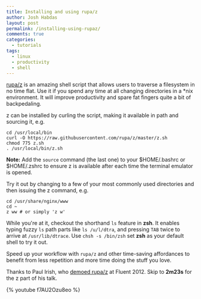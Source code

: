 ```yaml
---
title: Installing and using rupa/z
author: Josh Habdas
layout: post
permalink: /installing-using-rupaz/
comments: true
categories:
  - tutorials
tags:
  - linux
  - productivity
  - shell
---
```

[rupa/z][1] is an amazing shell script that allows users to traverse a filesystem in no time flat. Use it if you spend any time at all changing directories in a *nix environment. It will improve productivity and spare fat fingers quite a bit of backpedaling.

z can be installed by curling the script, making it available in path and sourcing it, e.g.

```
cd /usr/local/bin
curl -O https://raw.githubusercontent.com/rupa/z/master/z.sh
chmod 775 z.sh
. /usr/local/bin/z.sh
```

**Note:** Add the `source` command (the last one) to your $HOME/.bashrc or $HOME/.zshrc to ensure z is available after each time the terminal emulator is opened.

Try it out by changing to a few of your most commonly used directories and then issuing the z command, e.g.

```
cd /usr/share/nginx/www
cd ~
z ww # or simply 'z w'
```

<!-- more -->

While you're at it, checkout the shorthand `ls` feature in **zsh**. It enables typing fuzzy `ls` path parts like `ls /u/l/dtra`, and pressing `TAB` twice to arrive at `/usr/lib/dtrace`. Use `chsh -s /bin/zsh` set **zsh** as your default shell to try it out.

Speed up your workflow with `rupa/z` and other time-saving affordances to benefit from less repetition and more time doing the stuff you love.

Thanks to Paul Irish, who [demoed rupa/z](http://youtu.be/f7AU2Ozu8eo?t=2m23s) at Fluent 2012. Skip to **2m23s** for the z part of his talk.

{% youtube f7AU2Ozu8eo %}

 [1]: https://github.com/rupa/z
